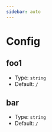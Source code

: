 ```yaml
---
sidebar: auto
---
```


# Config

## foo1

- Type: `string`
- Default: `/`

## bar

- Type: `string`
- Default: `/`
